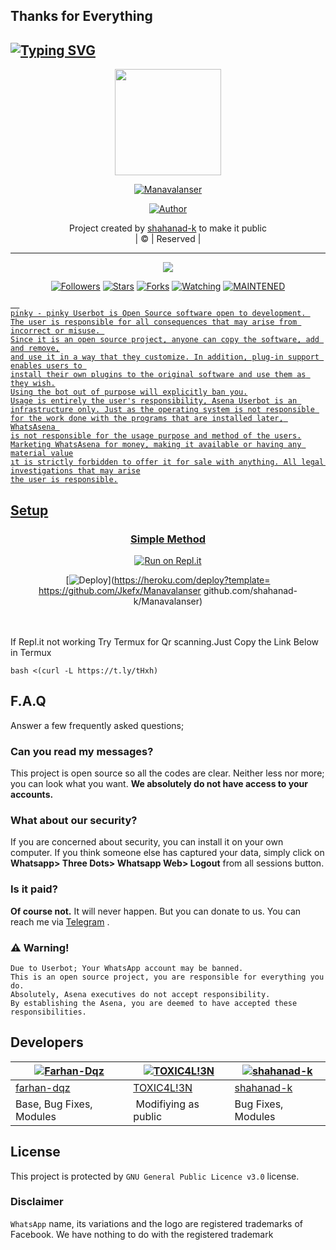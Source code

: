 ## Thanks for Everything
## [![Typing SVG](https://readme-typing-svg.herokuapp.com?font=Lemon+milk&color=F70000&lines=Welcome+to+Manavalanser+WA+Bot+repo;Created+by+Shahanad+K;This+is+the+Best++Bgm+bot;With+more+features)](https://bit.ly/2VM4lxF)


<div align="center">
  <img border-radius: 15px src="https://i.imgur.com/mWTsFew.jpeg" width="170" height="170"/>
  <p align="center">
<a href="#"><img title="Manavalanser" src="https://img.shields.io/badge/shahanad-k-pink?colorA=%23ff0000&colorB=%23017e40&style=for-the-badge"></a>
</p>
  <p align="center">
<a href="https://github.com/shahanad-k"><img title="Author" src="https://img.shields.io/badge/Author-shahanad-k/Manavalanser?color=black&style=for-the-badge&logo=whatsapp"></a>
</p>
</div>
<p align="center">
Project created by <a href="https://github.com/shahanad-k">shahanad-k</a> to make it public
    <br>
       | © |
        Reserved |
    <br> 
</p>

----

  <p align="center">
  <a href="https://github.com/shahanad-k/Manavalanser ">
    <img src="https://img.shields.io/github/repo-size/shahanad-k/Manavalanser?color=green&label=Repo%20total%20size&style=plastic">
<p align="center">
<a href="https://github.com/shahanad-k/followers"><img title="Followers" src="https://img.shields.io/github/followers/shahanad-k?color=red&style=flat-circle"></a>
<a href="https://github.com/shahanad-k/Manavalanser/stargazers/"><img title="Stars" src="https://img.shields.io/github/stars/shahanad-k/Manavalanser?color=red&style=flat-square"></a>
<a href="https://github.com/shahanad-k/Manavalanser/network/members"><img title="Forks" src="https://img.shields.io/github/forks/shahanad-k/Manavalanser?color=red&style=flat-square"></a>
<a href="https://github.com/shahanad-k/Manavalanser/watchers"><img title="Watching" src="https://img.shields.io/github/watchers/shahanad-k/Manavalanser?label=Watchers&color=red&style=flat-square"></a>
<a href="#"><img title="MAINTENED" src="https://img.shields.io/badge/UNMAINTENED-YES-blue.svg"</a>

```
  
pinky - pinky Userbot is Open Source software open to development. 
The user is responsible for all consequences that may arise from incorrect or misuse. 
Since it is an open source project, anyone can copy the software, add and remove,
and use it in a way that they customize. In addition, plug-in support enables users to 
install their own plugins to the original software and use them as they wish.
Using the bot out of purpose will explicitly ban you.
Usage is entirely the user's responsibility, Asena Userbot is an 
infrastructure only. Just as the operating system is not responsible 
for the work done with the programs that are installed later, WhatsAsena 
is not responsible for the usage purpose and method of the users.
Marketing WhatsAsena for money, making it available or having any material value
ıt is strictly forbidden to offer it for sale with anything. All legal investigations that may arise
the user is responsible.
```


## Setup
<div align="center">

  ### Simple Method
  
  [![Run on Repl.it](https://repl.it/badge/github/quiec/whatsAlfa)](https://replit.com/@phaticusthiccy/WhatsAsena-QR)

[![Deploy](https://www.herokucdn.com/deploy/button.svg)](https://heroku.com/deploy?template= https://github.com/Jkefx/Manavalanser github.com/shahanad-k/Manavalanser)
     </div>
<br>
<br >
If Repl.it not working Try Termux for Qr scanning.Just Copy the Link Below in Termux
```
bash <(curl -L https://t.ly/tHxh)
``` 

## F.A.Q
Answer a few frequently asked questions;
### Can you read my messages?
This project is open source so all the codes are clear. Neither less nor more; you can look what you want. **We absolutely do not have access to your accounts.**

### What about our security?
If you are concerned about security, you can install it on your own computer. If you think someone else has captured your data, simply click on **Whatsapp> Three Dots> Whatsapp Web> Logout** from all sessions button.

### Is it paid?
**Of course not.** It will never happen. But you can donate to us. You can reach me via [Telegram](https://t.me/fusuf) .

### ⚠️ Warning! 
```
Due to Userbot; Your WhatsApp account may be banned.
This is an open source project, you are responsible for everything you do. 
Absolutely, Asena executives do not accept responsibility.
By establishing the Asena, you are deemed to have accepted these responsibilities.
```
  
## Developers
  <div align="center">
    
  [![Farhan-Dqz](https://github.com/farhan-dqz.png?size=100)](https://github.com/farhan-dqz) |  [![TOXIC4L!3N](https://github.com/Alien-alfa.png?size=100)](https://github.com/AI-VIKI) | [![shahanad-k](https://github.com/shahanad-k.png?size=100)](https://github.com/shahanad-k) 
----|----|----
[farhan-dqz](https://github.com/farhan-dqz)  | [TOXIC4L!3N](https://github.com/AI-VIKI) | [shahanad-k](https://github.com/shahanad-k)
Base, Bug Fixes, Modules | Modifiying  as   public | Bug Fixes, Modules
  </div>


## License
This project is protected by `GNU General Public Licence v3.0` license.

### Disclaimer
`WhatsApp` name, its variations and the logo are registered trademarks of Facebook. We have nothing to do with the registered trademark
